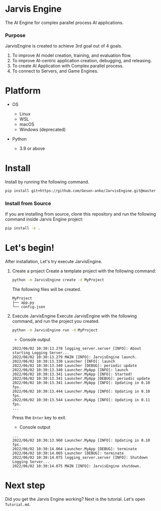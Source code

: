 # Jarvis Engine
The AI Engine for complex parallel process AI applications.

### Purpose
JarvisEngine is created to achieve 3rd goal out of 4 goals.
1. To improve AI model creation, training, and evaluation flow. 
2. To improve AI-centric application creation, debugging, and releasing.
3. To create AI Application with Complex parallel process.
4. To connect to Servers, and Game Engines.

# Platform
- OS
    - Linux
    - WSL
    - macOS 
    - Windows (deprecated)

- Python
    - 3.9 or above
# Install
Install by running the following command.
```sh
pip install git+https://github.com/Geson-anko/JarvisEngine.git@master
```

### Install from Source
If you are installing from source, clone this repository and run the following command inside Jarvis Engine project:
```sh
pip install -e .
```

# Let's begin!
After installation, Let's try execute JarvisEngine.

1. Create a project
    Create a template project with the following command:
    ```sh
    python -m JarvisEngine create -d MyProject
    ```
    The following files will be created.
    ```
    MyProject
    ├── app.py
    └── config.json
    ```

2. Execute JarvisEngine
    Execute JarvisEngine with the following command, and run the project you created.
    ```sh
    python -m JarvisEngine run -d MyProject
    ```
    - Console output
    ```
    2022/06/02 10:30:13.278 logging_server.server [INFO]: About starting Logging Server...
    2022/06/02 10:30:13.279 MAIN [INFO]: JarvisEngine launch.
    2022/06/02 10:30:13.338 Launcher [INFO]: launch
    2022/06/02 10:30:13.340 Launcher [DEBUG]: periodic update
    2022/06/02 10:30:13.340 Launcher.MyApp [INFO]: launch
    2022/06/02 10:30:13.341 Launcher.MyApp [INFO]: Started!
    2022/06/02 10:30:13.341 Launcher.MyApp [DEBUG]: periodic update
    2022/06/02 10:30:13.341 Launcher.MyApp [INFO]: Updating in 0.10 fps.
    2022/06/02 10:30:13.444 Launcher.MyApp [INFO]: Updating in 0.10 fps.
    2022/06/02 10:30:13.544 Launcher.MyApp [INFO]: Updating in 0.11 fps.
    ...
    ```

    Press the `Enter` key to exit.
    - Console output
    ```
    ...
    2022/06/02 10:30:13.960 Launcher.MyApp [INFO]: Updating in 0.10 fps.
    2022/06/02 10:30:14.064 Launcher.MyApp [DEBUG]: terminate
    2022/06/02 10:30:14.065 Launcher [DEBUG]: terminate
    2022/06/02 10:30:14.075 logging_server.server [INFO]: Shutdown Logging Server...
    2022/06/02 10:30:14.075 MAIN [INFO]: JarvisEngine shutdown.
    ```

# Next step
Did you get the Jarvis Engine working?
Next is the tutorial. Let's open `Tutorial.md`.


